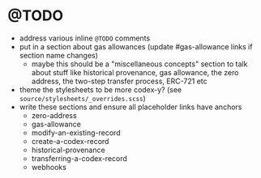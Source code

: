# @TODO

- address various inline `@TODO` comments
- put in a section about gas allowances (update #gas-allowance links if section name changes)
  - maybe this should be a "miscellaneous concepts" section to talk about stuff
    like historical provenance, gas allowance, the zero address, the two-step
    transfer process, ERC-721 etc
- theme the stylesheets to be more codex-y? (see `source/stylesheets/_overrides.scss`)
- write these sections and ensure all placeholder links have anchors
  - zero-address
  - gas-allowance
  - modify-an-existing-record
  - create-a-codex-record
  - historical-provenance
  - transferring-a-codex-record
  - webhooks
